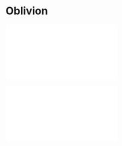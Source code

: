 # Oblivion

![The Constitution of Oblivion](CONSTITUTION.md)

![The legal code of Oblivion](LAW.md)

